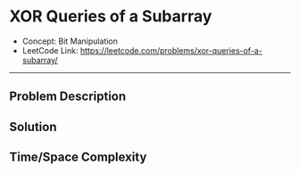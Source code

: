 # XOR Queries of a Subarray

- Concept: Bit Manipulation
- LeetCode Link: https://leetcode.com/problems/xor-queries-of-a-subarray/

---

## Problem Description

## Solution

## Time/Space Complexity

